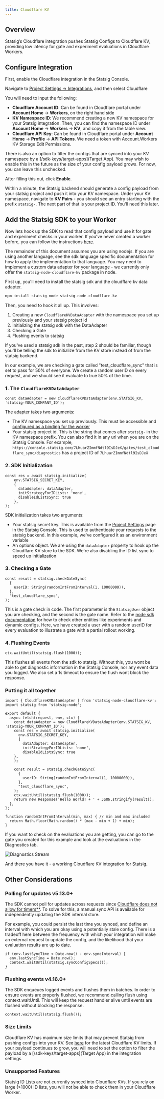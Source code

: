 ```yaml
---
title: Cloudflare KV
---
```


## Overview
Statsig’s Cloudflare integration pushes Statsig Configs to Cloudflare KV, providing low latency for gate and experiment evaluations in Cloudflare Workers.

## Configure Integration
First, enable the Cloudflare integration in the Statsig Console.

Navigate to [Project Settings -> Integrations](https://console.statsig.com/integrations), and then select Cloudflare

You will need to input the following:
- **Cloudflare Account ID**: Can be found in Cloudflare portal under **Account Home** -> **Workers**, on the right hand side
- **KV Namespace ID**: We recommend creating a new KV namespace for your Statsig integration.  Then, you can find the namespace ID under **Account Home** -> **Workers** -> **KV**, and copy it from the table view.
- **Cloudflare API Key**: Can be found in Cloudflare portal under **Account Home** -> **Profile** -> **API Tokens**. We need a token with Account.Workers KV Storage Edit Permissions.

There is also an option to filter the configs that are synced into your KV namespace by a [/sdk-keys/target-apps](Target App).  You may wish to enable this in the future as the size of your config payload grows.  For now, you can leave this unchecked.

After filling this out, click **Enable**.

Within a minute, the Statsig backend should generate a config payload from your statsig project and push it into your KV namespace.  Under your KV namespace, navigate to **KV Pairs** - you should see an entry starting with the prefix `statsig-`.  The next part of that is your project ID.  You'll need this later.

## Add the Statsig SDK to your Worker
Now lets hook up the SDK to read that config payload and use it for gate and experiment checks in your worker.  If you've never created a worker before, you can follow the instructions [here](https://developers.cloudflare.com/workers/).

The remainder of this document assumes you are using nodejs.  If you are using another language, see the sdk language specific documentation for how to apply the implementation to that language.  You may need to implement a custom data adapter for your language -  we currently only offer the `statsig-node-cloudflare-kv` package in node.

First up, you'll need to install the statsig sdk and the cloudflare kv data adapter.

```bash
npm install statsig-node statsig-node-cloudflare-kv
```

Then, you need to hook it all up.  This involves:
1. Creating a new `CloudflareKVDataAdapter` with the namespace you set up previously and your statsig project id
2. Initializing the statsig sdk with the DataAdapter
3. Checking a Gate
4. Flushing events to statsig

If you've used a statsig sdk in the past, step 2 should be familiar, though you'll be telling the sdk to initialize from the KV store instead of from the statsig backend.

In our example, we are checking a gate called "test_cloudflare_sync" that is set to pass for 50% of everyone.  We create a random userID on every request, and we should see it evaluate to true 50% of the time.

### 1. The `CloudflareKVDataAdapter`
```
const dataAdapter = new CloudflareKVDataAdapter(env.STATSIG_KV, 'statsig-YOUR_COMPANY_ID');
```

The adapter takes two arguments:
- The KV namespace you set up previously.  This must be accessible and [configured as a binding for the worker](https://developers.cloudflare.com/kv/concepts/kv-bindings/)
- Your statsig project id.  This is the string that comes after `statsig-` in the KV namespace prefix.  You can also find it in any url when you are on the Statsig Console.  For example, `https://console.statsig.com/7LhuarZImmfNdtl9IsDJeX/gates/test_cloudflare_sync/diagnostics` has a project ID of `7LhuarZImmfNdtl9IsDJeX`


### 2. SDK Initialization
```
const res = await statsig.initialize(
    env.STATSIG_SECRET_KEY,
    { 
      dataAdapter: dataAdapter,
      initStrategyForIDLists: 'none',
      disableIdListsSync: true
    },
);
```
SDK initialization takes two arguments:
- Your statsig secret key.  This is available from the [Project Settings](https://console.statsig.com/api_keys) page in the Statsig Console.  This is used to authenticate your requests to the statsig backend.  In this example, we've configured it as an environment variable
- An options object.  We are using the `dataAdapter` property to hook up the Cloudflare KV store to the SDK. We're also disabling the ID list sync to speed up initialization


### 3. Checking a Gate
```
const result = statsig.checkGateSync(
  {
    userID: String(randomIntFromInterval(1, 10000000)),
  },
  "test_cloudflare_sync",
);
```

This is a gate check in code.  The first parameter is the `StatsigUser` object you are checking, and the second is the gate name.  Refer to the [node sdk documentation](/server/nodejsServerSDK) for how to check other entities like experiments and dynamic configs.  Here, we have created a user with a random userID for every evaluation to illustrate a gate with a partial rollout working.

### 4. Flushing Events

```
ctx.waitUntil(statsig.flush(1000));
```

This flushes all events from the sdk to statsig.  Without this, you wont be able to get diagnostic information in the Statsig Console, nor any event data you logged. We also set a 1s timeout to ensure the flush wont block the response.

### Putting it all together

```
import { CloudflareKVDataAdapter } from 'statsig-node-cloudflare-kv';
import statsig from 'statsig-node';

export default {
  async fetch(request, env, ctx) {
    const dataAdapter = new CloudflareKVDataAdapter(env.STATSIG_KV, 'statsig-YOUR_COMPANY_ID');
    const res = await statsig.initialize(
      env.STATSIG_SECRET_KEY,
      { 
        dataAdapter: dataAdapter,
        initStrategyForIDLists: 'none',
        disableIdListsSync: true
    },
    );

    const result = statsig.checkGateSync(
      {
        userID: String(randomIntFromInterval(1, 10000000)),
      },
      "test_cloudflare_sync",
    );
    ctx.waitUntil(statsig.flush(1000));
    return new Response('Hello World! + ' + JSON.stringify(result));
  },
};

function randomIntFromInterval(min, max) { // min and max included 
  return Math.floor(Math.random() * (max - min + 1) + min);
}
```

If you want to check on the evaluations you are getting, you can go to the gate you created for this example and look at the evaluations in the Diagnostics tab.

![Diagnostics Stream](https://github.com/user-attachments/assets/1cc865ed-e15c-41a4-8979-24e1d457a7b1)

And there you have it - a working Cloudflare KV integration for Statsig. 

## Other Considerations

### Polling for updates v5.13.0+
The SDK cannot poll for updates across requests since [Cloudflare does not allow for timers**](https://developers.cloudflare.com/workers/reference/security-model/#step-1-disallow-timers-and-multi-threading).
To solve for this, a manual sync API is available for independently updating the SDK internal store.

For example, you could persist the last time you synced, and define an interval with which you are okay using a potentially stale config.  There is a tradeoff here between the frequency with which your integration will make an external request to update the config, and the likelihood that your evaluation results are up to date.
```
if (env.lastSyncTime < Date.now() - env.syncInterval) {
  env.lastSyncTime = Date.now();
  context.waitUntil(statsig.syncConfigSpecs());
}
```

### Flushing events v4.16.0+
The SDK enqueues logged events and flushes them in batches. In order to ensure events are properly flushed, we recommend calling flush using context.waitUntil. This will keep the request handler alive until events are flushed without blocking the response.

```
context.waitUntil(statsig.flush());
```

### Size Limits
Cloudflare KV has maximum size limits that may prevent Statsig from pushing configs into your KV. See [here](https://developers.cloudflare.com/workers/platform/limits/#kv-limits) for the latest Cloudflare KV limits.  If your payload continues to grow, you will need to set the option to filter the payload by a [/sdk-keys/target-apps](Target App) in the integration settings.

### Unsupported Features
Statsig ID Lists are not currently synced into Cloudflare KVs.  If you rely on large (>1000) ID lists, you will not be able to check them in your Cloudflare Worker.
